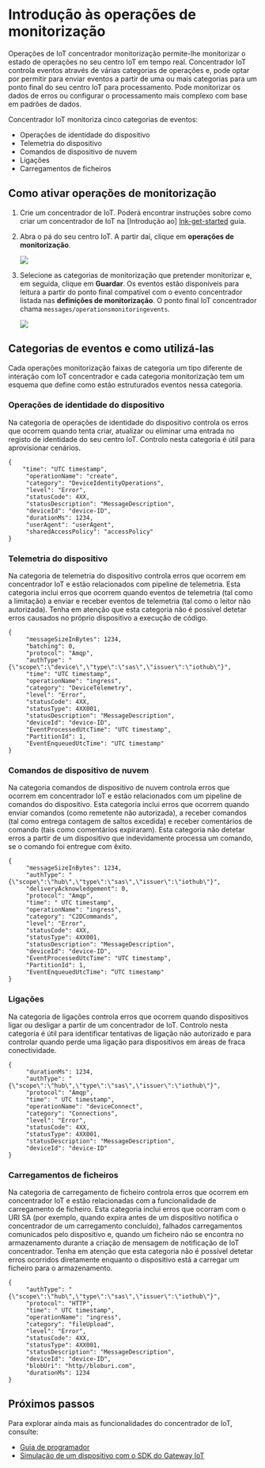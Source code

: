 <properties
 pageTitle="Operações de IoT concentrador de monitorização"
 description="Uma descrição geral de operações de Azure IoT concentrador monitorização, permitindo-lhe monitorizar o estado de operações no seu centro IoT em tempo real"
 services="iot-hub"
 documentationCenter=""
 authors="nberdy"
 manager="timlt"
 editor=""/>

<tags
 ms.service="iot-hub"
 ms.devlang="na"
 ms.topic="article"
 ms.tgt_pltfrm="na"
 ms.workload="na"
 ms.date="08/11/2016"
 ms.author="nberdy"/>

# <a name="introduction-to-operations-monitoring"></a>Introdução às operações de monitorização

Operações de IoT concentrador monitorização permite-lhe monitorizar o estado de operações no seu centro IoT em tempo real. Concentrador IoT controla eventos através de várias categorias de operações e, pode optar por permitir para enviar eventos a partir de uma ou mais categorias para um ponto final do seu centro IoT para processamento. Pode monitorizar os dados de erros ou configurar o processamento mais complexo com base em padrões de dados.

Concentrador IoT monitoriza cinco categorias de eventos:

- Operações de identidade do dispositivo
- Telemetria do dispositivo
- Comandos de dispositivo de nuvem
- Ligações
- Carregamentos de ficheiros

## <a name="how-to-enable-operations-monitoring"></a>Como ativar operações de monitorização

1. Crie um concentrador de IoT. Poderá encontrar instruções sobre como criar um concentrador de IoT na [Introdução ao] [ lnk-get-started] guia.

2. Abra o pá do seu centro IoT. A partir daí, clique em **operações de monitorização**.

    ![][1]

3. Selecione as categorias de monitorização que pretender monitorizar e, em seguida, clique em **Guardar**. Os eventos estão disponíveis para leitura a partir do ponto final compatível com o evento concentrador listada nas **definições de monitorização**. O ponto final IoT concentrador chama `messages/operationsmonitoringevents`.

    ![][2]

## <a name="event-categories-and-how-to-use-them"></a>Categorias de eventos e como utilizá-las

Cada operações monitorização faixas de categoria um tipo diferente de interação com IoT concentrador e cada categoria monitorização tem um esquema que define como estão estruturados eventos nessa categoria.

### <a name="device-identity-operations"></a>Operações de identidade do dispositivo

Na categoria de operações de identidade do dispositivo controla os erros que ocorrem quando tenta criar, atualizar ou eliminar uma entrada no registo de identidade do seu centro IoT. Controlo nesta categoria é útil para aprovisionar cenários.

    {
        "time": "UTC timestamp",
         "operationName": "create",
         "category": "DeviceIdentityOperations",
         "level": "Error",
         "statusCode": 4XX,
         "statusDescription": "MessageDescription",
         "deviceId": "device-ID",
         "durationMs": 1234,
         "userAgent": "userAgent",
         "sharedAccessPolicy": "accessPolicy"
    }

### <a name="device-telemetry"></a>Telemetria do dispositivo

Na categoria de telemetria do dispositivo controla erros que ocorrem em concentrador IoT e estão relacionados com pipeline de telemetria. Esta categoria inclui erros que ocorrem quando eventos de telemetria (tal como a limitação) a enviar e receber eventos de telemetria (tal como o leitor não autorizada). Tenha em atenção que esta categoria não é possível detetar erros causados no próprio dispositivo a execução de código.

    {
         "messageSizeInBytes": 1234,
         "batching": 0,
         "protocol": "Amqp",
         "authType": "{\"scope\":\"device\",\"type\":\"sas\",\"issuer\":\"iothub\"}",
         "time": "UTC timestamp",
         "operationName": "ingress",
         "category": "DeviceTelemetry",
         "level": "Error",
         "statusCode": 4XX,
         "statusType": 4XX001,
         "statusDescription": "MessageDescription",
         "deviceId": "device-ID",
         "EventProcessedUtcTime": "UTC timestamp",
         "PartitionId": 1,
         "EventEnqueuedUtcTime": "UTC timestamp"
    }

### <a name="cloud-to-device-commands"></a>Comandos de dispositivo de nuvem

Na categoria comandos de dispositivo de nuvem controla erros que ocorrem em concentrador IoT e estão relacionados com um pipeline de comandos do dispositivo. Esta categoria inclui erros que ocorrem quando enviar comandos (como remetente não autorizada), a receber comandos (tal como entrega contagem de saltos excedida) e receber comentários de comando (tais como comentários expiraram). Esta categoria não detetar erros a partir de um dispositivo que indevidamente processa um comando, se o comando foi entregue com êxito.

    {
         "messageSizeInBytes": 1234,
         "authType": "{\"scope\":\"hub\",\"type\":\"sas\",\"issuer\":\"iothub\"}",
         "deliveryAcknowledgement": 0,
         "protocol": "Amqp",
         "time": " UTC timestamp",
         "operationName": "ingress",
         "category": "C2DCommands",
         "level": "Error",
         "statusCode": 4XX,
         "statusType": 4XX001,
         "statusDescription": "MessageDescription",
         "deviceId": "device-ID",
         "EventProcessedUtcTime": "UTC timestamp",
         "PartitionId": 1,
         "EventEnqueuedUtcTime": “UTC timestamp"
    }

### <a name="connections"></a>Ligações

Na categoria de ligações controla erros que ocorrem quando dispositivos ligar ou desligar a partir de um concentrador de IoT. Controlo nesta categoria é útil para identificar tentativas de ligação não autorizado e para controlar quando perde uma ligação para dispositivos em áreas de fraca conectividade.

    {
         "durationMs": 1234,
         "authType": "{\"scope\":\"hub\",\"type\":\"sas\",\"issuer\":\"iothub\"}",
         "protocol": "Amqp",
         "time": " UTC timestamp",
         "operationName": "deviceConnect",
         "category": "Connections",
         "level": "Error",
         "statusCode": 4XX,
         "statusType": 4XX001,
         "statusDescription": "MessageDescription",
         "deviceId": "device-ID"
    }

### <a name="file-uploads"></a>Carregamentos de ficheiros

Na categoria de carregamento de ficheiro controla erros que ocorrem em concentrador IoT e estão relacionadas com a funcionalidade de carregamento de ficheiro. Esta categoria inclui erros que ocorram com o URI SA (por exemplo, quando expira antes de um dispositivo notifica o concentrador de um carregamento concluído), falhados carregamentos comunicados pelo dispositivo e, quando um ficheiro não se encontra no armazenamento durante a criação de mensagem de notificação de IoT concentrador. Tenha em atenção que esta categoria não é possível detetar erros ocorridos diretamente enquanto o dispositivo está a carregar um ficheiro para o armazenamento.

    {
         "authType": "{\"scope\":\"hub\",\"type\":\"sas\",\"issuer\":\"iothub\"}",
         "protocol": "HTTP",
         "time": " UTC timestamp",
         "operationName": "ingress",
         "category": "fileUpload",
         "level": "Error",
         "statusCode": 4XX,
         "statusType": 4XX001,
         "statusDescription": "MessageDescription",
         "deviceId": "device-ID",
         "blobUri": "http//bloburi.com",
         "durationMs": 1234
    }

## <a name="next-steps"></a>Próximos passos

Para explorar ainda mais as funcionalidades do concentrador de IoT, consulte:

- [Guia de programador][lnk-devguide]
- [Simulação de um dispositivo com o SDK do Gateway IoT][lnk-gateway]

<!-- Links and images -->
[1]: media/iot-hub-operations-monitoring/enable-OM-1.png
[2]: media/iot-hub-operations-monitoring/enable-OM-2.png

[lnk-get-started]: iot-hub-csharp-csharp-getstarted.md
[lnk-diagnostic-metrics]: iot-hub-metrics.md
[lnk-scaling]: iot-hub-scaling.md
[lnk-dr]: iot-hub-ha-dr.md

[lnk-devguide]: iot-hub-devguide.md
[lnk-gateway]: iot-hub-linux-gateway-sdk-simulated-device.md